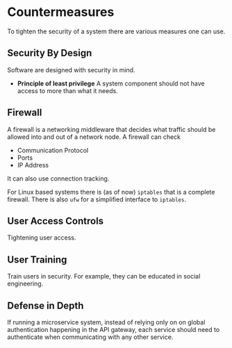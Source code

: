 # Countermeasures

To tighten the security of a system there are various measures one can use.

## Security By Design

Software are designed with security in mind.

- **Principle of least privilege** A system component should not have access to
  more than what it needs.

## Firewall

A firewall is a networking middleware that decides what traffic should be
allowed into and out of a network node. A firewall can check

- Communication Protocol
- Ports
- IP Address

It can also use connection tracking.

For Linux based systems there is (as of now) `iptables` that is a complete
firewall. There is also `ufw` for a simplified interface to `iptables`.

## User Access Controls

Tightening user access.

## User Training

Train users in security. For example, they can be educated in social
engineering.

## Defense in Depth

If running a microservice system, instead of relying only on on global
authentication happening in the API gateway, each service should need to
authenticate when communicating with any other service.
